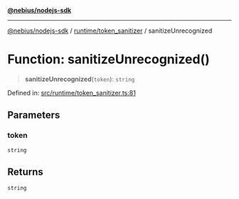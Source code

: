 [**@nebius/nodejs-sdk**](../../../README.md)

---

[@nebius/nodejs-sdk](../../../README.md) / [runtime/token_sanitizer](../README.md) / sanitizeUnrecognized

# Function: sanitizeUnrecognized()

> **sanitizeUnrecognized**(`token`): `string`

Defined in: [src/runtime/token_sanitizer.ts:81](https://github.com/nebius/nodejs-sdk/blob/2ec552fb564ad8fdbf78c4eb6e73ce9101501e8a/src/runtime/token_sanitizer.ts#L81)

## Parameters

### token

`string`

## Returns

`string`
